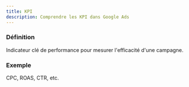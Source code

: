 ```yaml
---
title: KPI
description: Comprendre les KPI dans Google Ads
---
```


### Définition
Indicateur clé de performance pour mesurer l'efficacité d'une campagne.

### Exemple
CPC, ROAS, CTR, etc.